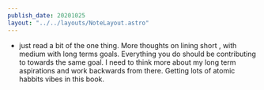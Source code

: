 ```yaml
---
publish_date: 20201025
layout: "../../layouts/NoteLayout.astro"
---
```

- just read a bit of the one thing. More thoughts on lining short , with medium with long terms goals. Everything you do should be contributing to towards the same goal. I need to think more about my long term aspirations and work backwards from there. Getting lots of atomic habbits vibes in this book.
